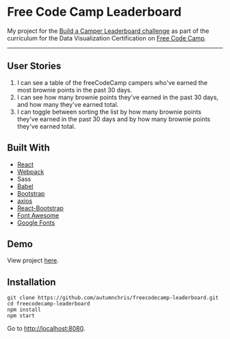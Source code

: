 # Free Code Camp Leaderboard

My project for the [Build a Camper Leaderboard challenge](https://www.freecodecamp.org/challenges/build-a-camper-leaderboard) as part of the curriculum for the Data Visualization Certification on [Free Code Camp](https://www.freecodecamp.org).

---

## User Stories
1. I can see a table of the freeCodeCamp campers who've earned the most brownie points in the past 30 days.
2. I can see how many brownie points they've earned in the past 30 days, and how many they've earned total.
3. I can toggle between sorting the list by how many brownie points they've earned in the past 30 days and by how many brownie points they've earned total.

## Built With
* [React](https://reactjs.org)
* [Webpack](https://webpack.js.org)
* Sass
* [Babel](https://babeljs.io)
* [Bootstrap](https://getbootstrap.com)
* [axios](https://github.com/axios/axios)
* [React-Bootstrap](https://react-bootstrap.github.io)
* [Font Awesome](http://fontawesome.io)
* [Google Fonts](https://fonts.google.com)

## Demo

View project [here](https://autumnchris.github.io/freecodecamp-leaderboard).

## Installation

```
git clone https://github.com/autumnchris/freecodecamp-leaderboard.git
cd freecodecamp-leaderboard
npm install
npm start
```

Go to [http://localhost:8080](http://localhost:8080).
